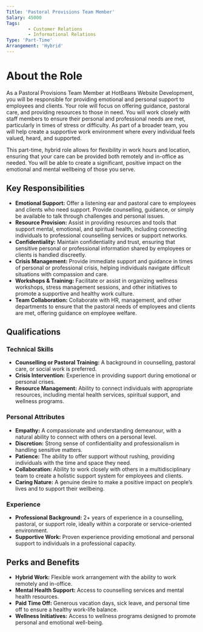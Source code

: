 ```yaml
---
Title: 'Pastoral Provisions Team Member'
Salary: 45000
Tags:
        - Customer Relations
        - Informational Relations
Type: 'Part-Time'
Arrangement: 'Hybrid'
---
```


# About the Role

As a Pastoral Provisions Team Member at HotBeans Website Development, you will be responsible for providing emotional and personal support to employees and clients. Your role will focus on offering guidance, pastoral care, and providing resources to those in need. You will work closely with staff members to ensure their personal and professional needs are met, particularly in times of stress or difficulty. As part of a broader team, you will help create a supportive work environment where every individual feels valued, heard, and supported.

This part-time, hybrid role allows for flexibility in work hours and location, ensuring that your care can be provided both remotely and in-office as needed. You will be able to create a significant, positive impact on the emotional and mental wellbeing of those you serve.

## Key Responsibilities

- **Emotional Support:** Offer a listening ear and pastoral care to employees and clients who need support. Provide counselling, guidance, or simply be available to talk through challenges and personal issues.
- **Resource Provision:** Assist in providing resources and tools that support mental, emotional, and spiritual health, including connecting individuals to professional counselling services or support networks.
- **Confidentiality:** Maintain confidentiality and trust, ensuring that sensitive personal or professional information shared by employees or clients is handled discreetly.
- **Crisis Management:** Provide immediate support and guidance in times of personal or professional crisis, helping individuals navigate difficult situations with compassion and care.
- **Workshops & Training:** Facilitate or assist in organizing wellness workshops, stress management sessions, and other initiatives to promote a supportive and healthy work culture.
- **Team Collaboration:** Collaborate with HR, management, and other departments to ensure that the pastoral needs of employees and clients are met, offering guidance on employee welfare.

## Qualifications

### Technical Skills

- **Counselling or Pastoral Training:** A background in counselling, pastoral care, or social work is preferred.
- **Crisis Intervention:** Experience in providing support during emotional or personal crises.
- **Resource Management:** Ability to connect individuals with appropriate resources, including mental health services, spiritual support, and wellness programs.

### Personal Attributes

- **Empathy:** A compassionate and understanding demeanour, with a natural ability to connect with others on a personal level.
- **Discretion:** Strong sense of confidentiality and professionalism in handling sensitive matters.
- **Patience:** The ability to offer support without rushing, providing individuals with the time and space they need.
- **Collaboration:** Ability to work closely with others in a multidisciplinary team to create a holistic support system for employees and clients.
- **Caring Nature:** A genuine desire to make a positive impact on people’s lives and to support their wellbeing.

### Experience

- **Professional Background:** 2+ years of experience in a counselling, pastoral, or support role, ideally within a corporate or service-oriented environment.
- **Supportive Work:** Proven experience providing emotional and personal support to individuals in a professional capacity.

## Perks and Benefits

- **Hybrid Work:** Flexible work arrangement with the ability to work remotely and in-office.
- **Mental Health Support:** Access to counselling services and mental health resources.
- **Paid Time Off:** Generous vacation days, sick leave, and personal time off to ensure a healthy work-life balance.
- **Wellness Initiatives:** Access to wellness programs designed to promote personal and emotional well-being.
